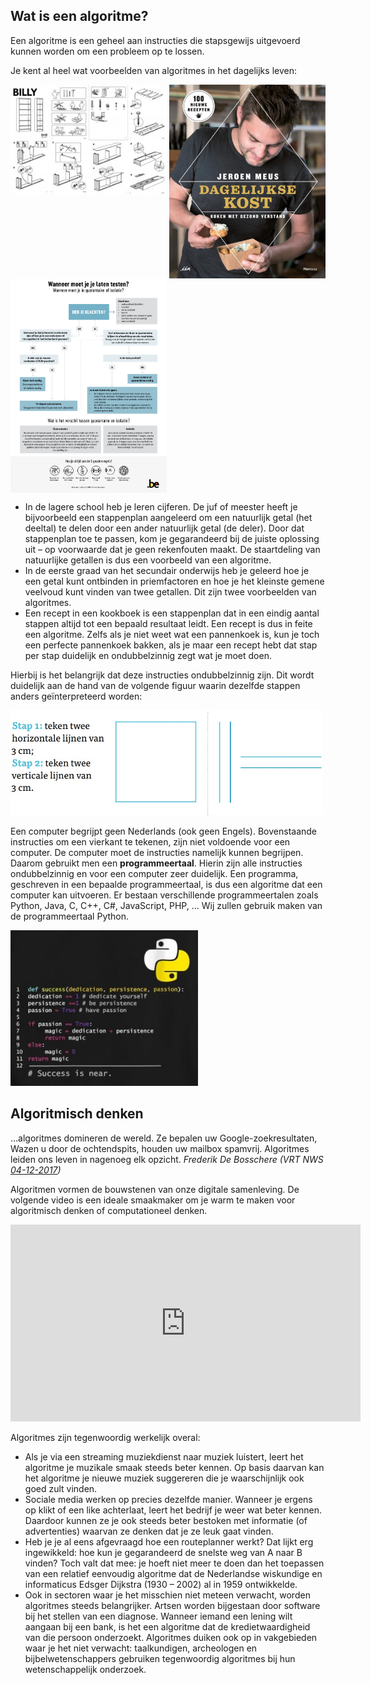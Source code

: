 ## Wat is een algoritme?

<div class="callout callout-danger">
  <p>Een algoritme is een geheel aan instructies die stapsgewijs uitgevoerd kunnen worden om een probleem op te lossen.</p>
</div>

Je kent al heel wat voorbeelden van algoritmes in het dagelijks leven:

<div class="dodona-centered-group">
  <img src="media/algoritme_billy.jpg" align="top" width="250px" data-caption="Algoritme: Billy boekenkast van IKEA" />
  <img src="media/algoritme_dagelijksekost.jpg" align="top" width="250px" data-caption="Algoritme: Kookboek Dagelijkse Kost van Jeroen Meus" />
  <img src="media/algoritme_flowchartcorona.jpg" align="top" width="250px" data-caption="Algoritme: Wanneer moet je je laten testen op corona?"/>
</div>

* In de lagere school heb je leren cijferen. De juf of meester heeft je bijvoorbeeld een stappenplan aangeleerd om een natuurlijk getal (het deeltal) te delen door een ander natuurlijk getal (de deler). Door dat stappenplan toe te passen, kom je gegarandeerd bij de juiste oplossing uit – op voorwaarde dat je geen rekenfouten maakt. De staartdeling van natuurlijke getallen is dus een voorbeeld van een algoritme.
* In de eerste graad van het secundair onderwijs heb je geleerd hoe je een getal kunt ontbinden in priemfactoren en hoe je het kleinste gemene veelvoud kunt vinden van twee getallen. Dit zijn twee voorbeelden van algoritmes.
* Een recept in een kookboek is een stappenplan dat in een eindig aantal stappen altijd tot een bepaald resultaat leidt. Een recept is dus in feite een algoritme. Zelfs als je niet weet wat een pannenkoek is, kun je toch een perfecte pannenkoek bakken, als je maar een recept hebt dat stap per stap duidelijk en ondubbelzinnig zegt wat je moet doen.

Hierbij is het belangrijk dat deze instructies ondubbelzinnig zijn. Dit wordt duidelijk aan de hand van de volgende figuur waarin dezelfde stappen anders geïnterpreteerd worden:

<img src="media/algoritme_vierkant.jpg" width="500px" data-caption="Python programma" />

Een computer begrijpt geen Nederlands (ook geen Engels). Bovenstaande instructies om een vierkant te tekenen, zijn niet voldoende voor een computer. De computer moet de instructies namelijk kunnen begrijpen. Daarom gebruikt men een **programmeertaal**. Hierin zijn alle instructies ondubbelzinnig en voor een computer zeer duidelijk. Een programma, geschreven in een bepaalde programmeertaal, is dus een algoritme dat een computer kan uitvoeren. Er bestaan verschillende programmeertalen zoals Python, Java, C, C++, C#, JavaScript, PHP, ... Wij zullen gebruik maken van de programmeertaal Python.

<img src="media/algoritme_funnypython.jpg" width="300px" data-caption="Python programma" />


## Algoritmisch denken

<div class="callout callout-info">
  <p>...algoritmes domineren de wereld. Ze bepalen uw Google-zoekresultaten, Wazen u door de ochtendspits, houden uw mailbox spamvrij. Algoritmes leiden ons leven in nagenoeg elk opzicht. <i>Frederik De Bosschere (VRT NWS  <a href="https://www.vrt.be/vrtnws/nl/2017/12/04/opinie-frederik-de-bosschere-algoritmes/">04-12-2017</a>)</i></p>
</div>
  
Algoritmen vormen de bouwstenen van onze digitale samenleving. De volgende video is een ideale smaakmaker om je warm te maken voor algoritmisch denken of computationeel denken.

<div align="center">
<iframe width="560" height="315" src="https://www.youtube.com/embed/nKIu9yen5nc" title="YouTube video player" frameborder="0" allow="accelerometer; autoplay; clipboard-write; encrypted-media; gyroscope; picture-in-picture" fullscreen frameBorder="0"></iframe>
</div>


Algoritmes zijn tegenwoordig werkelijk overal:
* Als je via een streaming muziekdienst naar muziek luistert, leert het algoritme je muzikale smaak steeds beter kennen. Op basis daarvan kan het algoritme je nieuwe muziek suggereren die je waarschijnlijk ook goed zult vinden.
* Sociale media werken op precies dezelfde manier. Wanneer je ergens op klikt of een like achterlaat, leert het bedrijf je weer wat beter kennen. Daardoor kunnen ze je ook steeds beter bestoken met informatie (of advertenties) waarvan ze denken dat je ze leuk gaat vinden.
* Heb je je al eens afgevraagd hoe een routeplanner werkt? Dat lijkt erg ingewikkeld: hoe kun je gegarandeerd de snelste weg van A naar B vinden? Toch valt dat mee: je hoeft niet meer te doen dan het toepassen van een relatief eenvoudig algoritme dat de Nederlandse wiskundige en informaticus Edsger Dijkstra (1930 – 2002) al in 1959 ontwikkelde.
* Ook in sectoren waar je het misschien niet meteen verwacht, worden algoritmes steeds belangrijker. Artsen worden bijgestaan door software bij het stellen van een diagnose. Wanneer iemand een lening wilt aangaan bij een bank, is het een algoritme dat de kredietwaardigheid van die persoon onderzoekt. Algoritmes duiken ook op in vakgebieden waar je het niet verwacht: taalkundigen, archeologen en bijbelwetenschappers gebruiken tegenwoordig algoritmes bij hun wetenschappelijk onderzoek.
